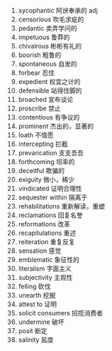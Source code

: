 1. sycophantic 阿谀奉承的 adj
2. censorious 吹毛求疵的
3. pedantic 卖弄学问的
4. impetuous 鲁莽的
5. chivalrous 彬彬有礼的
6. boorish 粗鲁的
7. spontaneous 自发的
8. forbear 忍住
9. expedient 权宜之计的
10. defensible 站得住脚的
11. broached 宣布谈论
12. proscribe 禁止
13. contentious 有争议的
14. prominent 杰出的，显著的
15. loath 不情愿
16. intercepting 拦截
17. prevarication 支支吾吾
18. forthcoming 坦率的
19. deceitful 欺骗的
20. exiguity 微小，稀少
21. vindicated 证明合理性
22. sequester within 隔离于
23. rehabilitations 重新解读，重塑
24. reclamations 回复名誉
25. reformations 改革
26. recapitulations 重述
27. reiteration 重复反复
28. sensation 感觉
29. emblematic 象征性的
30. literalism 字面主义
31. subjectivity 主观性
32. felling 砍伐
33. unearth 挖掘
34. attest to 证明
35. solicit consumers 招揽消费者
36. undermine 破坏
37. posit 断定
38. salinity 盐度